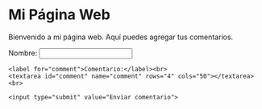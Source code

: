 <!DOCTYPE html>
<html>
<head>
  <title>Mi tu puta madre</title>
</head>
<body>
  <h1>Mi Página Web</h1>
  <p>Bienvenido a mi página web. Aquí puedes agregar tus comentarios.</p>

  <form id="comment-form">
    <label for="name">Nombre:</label>
    <input type="text" id="name" name="name"><br>

    <label for="comment">Comentario:</label><br>
    <textarea id="comment" name="comment" rows="4" cols="50"></textarea><br>

    <input type="submit" value="Enviar comentario">
  </form>

  <div id="comments">
    <!-- Los comentarios se mostrarán aquí -->
  </div>

  <script>
    // Obtener el formulario de comentarios
    const commentForm = document.getElementById('comment-form');

    // Agregar un evento de envío al formulario
    commentForm.addEventListener('submit', function(event) {
      event.preventDefault(); // Evitar el envío del formulario

      // Obtener los valores del formulario
      const name = document.getElementById('name').value;
      const comment = document.getElementById('comment').value;

      // Crear un elemento de comentario
      const commentElement = document.createElement('div');
      commentElement.innerHTML = '<strong>' + name + ':</strong> ' + comment;

      // Agregar el comentario al contenedor de comentarios
      const commentsContainer = document.getElementById('comments');
      commentsContainer.appendChild(commentElement);

      // Limpiar el formulario
      commentForm.reset();
    });
  </script>
</body>
</html>

